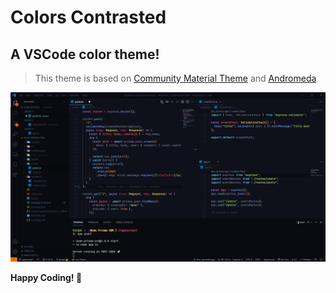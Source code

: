 # Colors Contrasted

## A VSCode color theme!

> This theme is based on [Community Material Theme](https://marketplace.visualstudio.com/items?itemName=Equinusocio.vsc-community-material-theme) and [Andromeda](https://marketplace.visualstudio.com/items?itemName=EliverLara.andromeda)

![Screenshot](images/screenshot.png)

**Happy Coding! 🚀**
